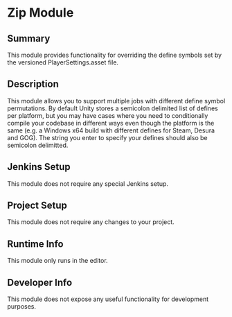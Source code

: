 Zip Module
=============

## Summary

This module provides functionality for overriding the define symbols set by the versioned PlayerSettings.asset file.

## Description

This module allows you to support multiple jobs with different define symbol permutations. By default Unity stores a semicolon delimited list of defines per
platform, but you may have cases where you need to conditionally compile your codebase in different ways even though the platform is the same (e.g. a Windows x64 build with different 
defines for Steam, Desura and GOG). The string you enter to specify your defines should also be semicolon delimitted.

## Jenkins Setup

This module does not require any special Jenkins setup.

## Project Setup

This module does not require any changes to your project.

## Runtime Info

This module only runs in the editor.

## Developer Info

This module does not expose any useful functionality for development purposes.